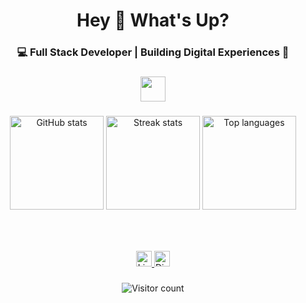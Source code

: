 <h1 align="center">Hey 👋 What's Up?</h1>

<h3 align="center">💻 Full Stack Developer | Building Digital Experiences 🌌</h3>

###

<div align="center">
  <img src="https://skillicons.dev/icons?i=react,nextjs,vue,angular,ts,js,nodejs,express,nestjs,python,django,flask,mongodb,postgres,mysql,redis,graphql,docker,kubernetes,aws,firebase,tailwind,html,css,git,github,vscode,figma,linux" height="40" />
</div>

###

<div align="center">
  <!-- GitHub Stats (Aura Dark) -->
  <img src="https://github-readme-stats.vercel.app/api?username=AyoubElam&show_icons=true&bg_color=0a0a0f&title_color=9f7cff&text_color=cfcfff&icon_color=9f7cff&border_color=6c63ff" height="150" alt="GitHub stats" />

  <!-- Streak Stats (Aura Glow) -->
  <img src="https://github-readme-streak-stats.herokuapp.com/?user=AyoubElam&background=0a0a0f&ring=9f7cff&fire=cfcfff&currStreakLabel=9f7cff&sideNums=cfcfff&currStreakNum=6c63ff&sideLabels=9f7cff&dates=a0a0ff&border=6c63ff" height="150" alt="Streak stats" />

  <!-- Top Languages (Aura Dark) -->
  <img src="https://github-readme-stats.vercel.app/api/top-langs?username=AyoubElam&layout=compact&langs_count=5&bg_color=0a0a0f&title_color=9f7cff&text_color=cfcfff&border_color=6c63ff" height="150" alt="Top languages" />
</div>

###

<br clear="both">

###

<div align="center">
  <a href="https://www.linkedin.com/in/ayoub-elamrani-059120317/" target="_blank">
    <img src="https://img.shields.io/static/v1?message=LinkedIn&logo=linkedin&label=&color=9f7cff&logoColor=ffffff&labelColor=&style=for-the-badge" height="25" alt="LinkedIn logo" />
  </a>
  <a href="https://discord.com/users/cheezy._.11" target="_blank">
    <img src="https://img.shields.io/static/v1?message=Discord&logo=discord&label=&color=cfcfff&logoColor=ffffff&labelColor=&style=for-the-badge" height="25" alt="Discord logo" />
  </a>
</div>

###

<div align="center">
  <img src="https://visitor-badge.laobi.icu/badge?page_id=AyoubElam.AyoubElam" alt="Visitor count" />
</div>
